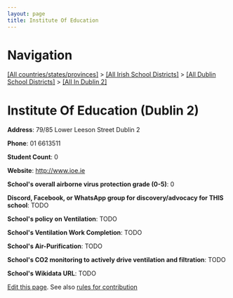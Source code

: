 ```yaml
---
layout: page
title: Institute Of Education
---
```

# Navigation

[[All countries/states/provinces]](../../../..) > [[All Irish School Districts]](../../..) > [[All Dublin School Districts]](../..) > [[All In Dublin 2]](..)

# Institute Of Education (Dublin 2)

**Address**: 79/85 Lower Leeson Street Dublin 2

**Phone**: 01 6613511

**Student Count**: 0

**Website**: <http://www.ioe.ie>

**School's overall airborne virus protection grade (0-5)**: 0

**Discord, Facebook, or WhatsApp group for discovery/advocacy for THIS school**: TODO

**School's policy on Ventilation**: TODO

**School's Ventilation Work Completion**: TODO

**School's Air-Purification**: TODO

**School's CO2 monitoring to actively drive ventilation and filtration**: TODO

**School's Wikidata URL**: TODO


[Edit this page](https://github.com/ventilate-schools/Ireland/edit/main/./Dublin_2/Institute_Of_Education.md). See also [rules for contribution](../../../contribution-rules/)